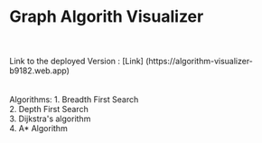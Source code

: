 # Graph Algorith Visualizer
<br/>
<br/>
Link to the deployed Version : [Link] (https://algorithm-visualizer-b9182.web.app)<br/>
<br/>
<br/>
Algorithms: 1. Breadth First Search<br/>
            2. Depth First Search<br/>
            3. Dijkstra's algorithm<br/>
            4. A* Algorithm<br/>
            
         
